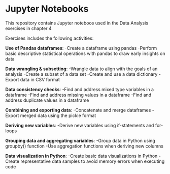 # Jupyter Notebooks

This repository contains Jupyter noteboos used in the Data Analysis exercises in chapter 4


Exercises includes the following activities:

**Use of Pandas dataframes**:
-Create a dataframe using pandas
-Perform basic descriptive statistical operations with pandas to draw early insights on data

**Data wrangling & subsetting**:
-Wrangle data to align with the goals of an analysis
-Create a subset of a data set
-Create and use a data dictionary
-Export data in CSV format

**Data consistency checks**:
-Find and address mixed type variables in a dataframe
-Find and address missing values in a dataframe
-Find and address duplicate values in a dataframe

**Combining and exporting data**:
-Concatenate and merge dataframes
-Export merged data using the pickle format

**Deriving new variables**:
-Derive new variables using if-statements and for-loops

**Grouping data and aggregating variables**:
-Group data in Python using groupby() function
-Use aggregation functions when deriving new columns

**Data visualization in Python**:
-Create basic data visualizations in Python
-Create representative data samples to avoid memory errors when executing code
